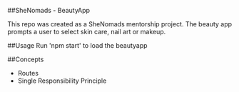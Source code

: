 ##SheNomads - BeautyApp

This repo was created as a SheNomads mentorship project. The beauty app prompts a user to select skin care, nail art or makeup.

##Usage
Run 'npm start' to load the beautyapp

##Concepts
- Routes
- Single Responsibility Principle